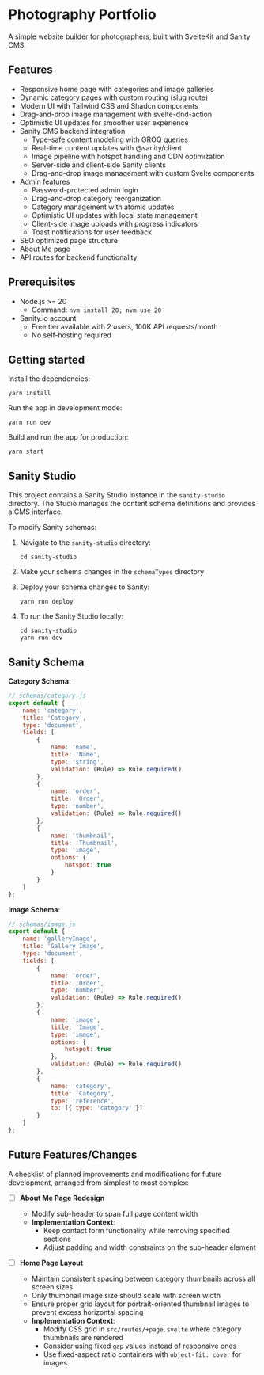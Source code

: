 # Photography Portfolio

A simple website builder for photographers, built with SvelteKit and Sanity CMS.

## Features

- Responsive home page with categories and image galleries
- Dynamic category pages with custom routing (slug route)
- Modern UI with Tailwind CSS and Shadcn components
- Drag-and-drop image management with svelte-dnd-action
- Optimistic UI updates for smoother user experience
- Sanity CMS backend integration
    - Type-safe content modeling with GROQ queries
    - Real-time content updates with @sanity/client
    - Image pipeline with hotspot handling and CDN optimization
    - Server-side and client-side Sanity clients
    - Drag-and-drop image management with custom Svelte components
- Admin features
    - Password-protected admin login
    - Drag-and-drop category reorganization
    - Category management with atomic updates
    - Optimistic UI updates with local state management
    - Client-side image uploads with progress indicators
    - Toast notifications for user feedback
- SEO optimized page structure
- About Me page
- API routes for backend functionality

## Prerequisites

- Node.js >= 20
    - Command: `nvm install 20; nvm use 20`
- Sanity.io account
    - Free tier available with 2 users, 100K API requests/month
    - No self-hosting required

## Getting started

Install the dependencies:

```
yarn install
```

Run the app in development mode:

```
yarn run dev
```

Build and run the app for production:

```
yarn start
```

## Sanity Studio

This project contains a Sanity Studio instance in the `sanity-studio` directory. The Studio manages the content schema definitions and provides a CMS interface.

To modify Sanity schemas:

1. Navigate to the `sanity-studio` directory:

    ```
    cd sanity-studio
    ```

2. Make your schema changes in the `schemaTypes` directory

3. Deploy your schema changes to Sanity:

    ```
    yarn run deploy
    ```

4. To run the Sanity Studio locally:
    ```
    cd sanity-studio
    yarn run dev
    ```

## Sanity Schema

**Category Schema**:

```javascript
// schemas/category.js
export default {
    name: 'category',
    title: 'Category',
    type: 'document',
    fields: [
        {
            name: 'name',
            title: 'Name',
            type: 'string',
            validation: (Rule) => Rule.required()
        },
        {
            name: 'order',
            title: 'Order',
            type: 'number',
            validation: (Rule) => Rule.required()
        },
        {
            name: 'thumbnail',
            title: 'Thumbnail',
            type: 'image',
            options: {
                hotspot: true
            }
        }
    ]
};
```

**Image Schema**:

```javascript
// schemas/image.js
export default {
    name: 'galleryImage',
    title: 'Gallery Image',
    type: 'document',
    fields: [
        {
            name: 'order',
            title: 'Order',
            type: 'number',
            validation: (Rule) => Rule.required()
        },
        {
            name: 'image',
            title: 'Image',
            type: 'image',
            options: {
                hotspot: true
            },
            validation: (Rule) => Rule.required()
        },
        {
            name: 'category',
            title: 'Category',
            type: 'reference',
            to: [{ type: 'category' }]
        }
    ]
};
```

## Future Features/Changes

A checklist of planned improvements and modifications for future development, arranged from simplest to most complex:

- [ ] **About Me Page Redesign**

    - Modify sub-header to span full page content width
    - **Implementation Context**:
        - Keep contact form functionality while removing specified sections
        - Adjust padding and width constraints on the sub-header element

- [ ] **Home Page Layout**
    - Maintain consistent spacing between category thumbnails across all screen sizes
    - Only thumbnail image size should scale with screen width
    - Ensure proper grid layout for portrait-oriented thumbnail images to prevent excess horizontal spacing
    - **Implementation Context**:
        - Modify CSS grid in `src/routes/+page.svelte` where category thumbnails are rendered
        - Consider using fixed `gap` values instead of responsive ones
        - Use fixed-aspect ratio containers with `object-fit: cover` for images
